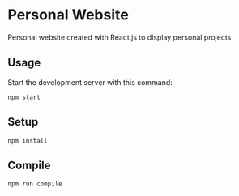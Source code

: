 Personal Website
================

Personal website created with React.js to display personal projects


Usage
---
 
Start the development server with this command:
 
```
npm start
```
 


Setup
---
 
```
npm install
```


Compile
---
 
```
npm run compile
```